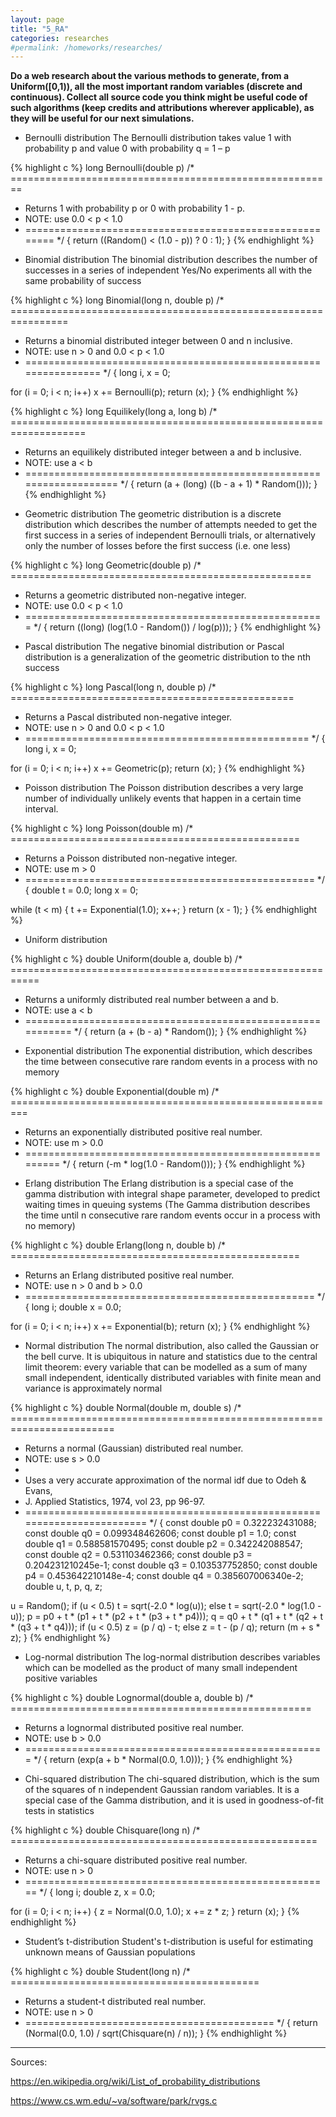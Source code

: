 ```yaml
---
layout: page
title: "5_RA"
categories: researches
#permalink: /homeworks/researches/
---
```

<b>Do a web research about the various methods to generate, from a Uniform(\[0,1)), all the most important random variables (discrete and continuous). Collect all source code you think might be useful code of such algorithms (keep credits and attributions wherever applicable), as they will be useful for our next simulations.</b>

-	Bernoulli distribution
The Bernoulli distribution takes value 1 with probability p and value 0 with probability q = 1 – p

{% highlight c %}
   long Bernoulli(double p)
/* ========================================================
 * Returns 1 with probability p or 0 with probability 1 - p. 
 * NOTE: use 0.0 < p < 1.0                                   
 * ========================================================
 */ 
{
  return ((Random() < (1.0 - p)) ? 0 : 1);
}
{% endhighlight %}

-	Binomial distribution
The binomial distribution describes the number of successes in a series of independent Yes/No experiments all with the same probability of success

{% highlight c %}
   long Binomial(long n, double p)
/* ================================================================ 
 * Returns a binomial distributed integer between 0 and n inclusive. 
 * NOTE: use n > 0 and 0.0 < p < 1.0
 * ================================================================
 */
{ 
  long i, x = 0;

  for (i = 0; i < n; i++)
    x += Bernoulli(p);
  return (x);
}
{% endhighlight %}

{% highlight c %}
   long Equilikely(long a, long b)
/* ===================================================================
 * Returns an equilikely distributed integer between a and b inclusive. 
 * NOTE: use a < b
 * ===================================================================
 */
{
  return (a + (long) ((b - a + 1) * Random()));
}
{% endhighlight %}

-	Geometric distribution
The geometric distribution is a discrete distribution which describes the number of attempts needed to get the first success in a series of independent Bernoulli trials, or alternatively only the number of losses before the first success (i.e. one less)

{% highlight c %}
   long Geometric(double p)
/* ====================================================
 * Returns a geometric distributed non-negative integer.
 * NOTE: use 0.0 < p < 1.0
 * ====================================================
 */
{
  return ((long) (log(1.0 - Random()) / log(p)));
}
{% endhighlight %}

-	Pascal distribution
The negative binomial distribution or Pascal distribution is a generalization of the geometric distribution to the nth success

{% highlight c %}
   long Pascal(long n, double p)
/* ================================================= 
 * Returns a Pascal distributed non-negative integer. 
 * NOTE: use n > 0 and 0.0 < p < 1.0
 * =================================================
 */
{ 
  long i, x = 0;

  for (i = 0; i < n; i++)
    x += Geometric(p);
  return (x);
}
{% endhighlight %}

-	Poisson distribution
The Poisson distribution describes a very large number of individually unlikely events that happen in a certain time interval.

{% highlight c %}
   long Poisson(double m)
/* ================================================== 
 * Returns a Poisson distributed non-negative integer. 
 * NOTE: use m > 0
 * ==================================================
 */
{ 
  double t = 0.0;
  long   x = 0;

  while (t < m) {
    t += Exponential(1.0);
    x++;
  }
  return (x - 1);
}
{% endhighlight %}

-	Uniform distribution

{% highlight c %}
   double Uniform(double a, double b)
/* =========================================================== 
 * Returns a uniformly distributed real number between a and b. 
 * NOTE: use a < b
 * ===========================================================
 */
{ 
  return (a + (b - a) * Random());
}
{% endhighlight %}

-	Exponential distribution
The exponential distribution, which describes the time between consecutive rare random events in a process with no memory

{% highlight c %}
   double Exponential(double m)
/* =========================================================
 * Returns an exponentially distributed positive real number. 
 * NOTE: use m > 0.0
 * =========================================================
 */
{
  return (-m * log(1.0 - Random()));
}
{% endhighlight %}

-	Erlang distribution
The Erlang distribution is a special case of the gamma distribution with integral shape parameter, developed to predict waiting times in queuing systems (The Gamma distribution describes the time until n consecutive rare random events occur in a process with no memory)

{% highlight c %}
   double Erlang(long n, double b)
/* ================================================== 
 * Returns an Erlang distributed positive real number.
 * NOTE: use n > 0 and b > 0.0
 * ==================================================
 */
{ 
  long   i;
  double x = 0.0;

  for (i = 0; i < n; i++) 
    x += Exponential(b);
  return (x);
}
{% endhighlight %}

-	Normal distribution
The normal distribution, also called the Gaussian or the bell curve. It is ubiquitous in nature and statistics due to the central limit theorem: every variable that can be modelled as a sum of many small independent, identically distributed variables with finite mean and variance is approximately normal

{% highlight c %}
   double Normal(double m, double s)
/* ========================================================================
 * Returns a normal (Gaussian) distributed real number.
 * NOTE: use s > 0.0
 *
 * Uses a very accurate approximation of the normal idf due to Odeh & Evans, 
 * J. Applied Statistics, 1974, vol 23, pp 96-97.
 * ========================================================================
 */
{ 
  const double p0 = 0.322232431088;     const double q0 = 0.099348462606;
  const double p1 = 1.0;                const double q1 = 0.588581570495;
  const double p2 = 0.342242088547;     const double q2 = 0.531103462366;
  const double p3 = 0.204231210245e-1;  const double q3 = 0.103537752850;
  const double p4 = 0.453642210148e-4;  const double q4 = 0.385607006340e-2;
  double u, t, p, q, z;

  u   = Random();
  if (u < 0.5)
    t = sqrt(-2.0 * log(u));
  else
    t = sqrt(-2.0 * log(1.0 - u));
  p   = p0 + t * (p1 + t * (p2 + t * (p3 + t * p4)));
  q   = q0 + t * (q1 + t * (q2 + t * (q3 + t * q4)));
  if (u < 0.5)
    z = (p / q) - t;
  else
    z = t - (p / q);
  return (m + s * z);
}
{% endhighlight %}

-	Log-normal distribution
The log-normal distribution describes variables which can be modelled as the product of many small independent positive variables

{% highlight c %}
   double Lognormal(double a, double b)
/* ==================================================== 
 * Returns a lognormal distributed positive real number. 
 * NOTE: use b > 0.0
 * ====================================================
 */
{
  return (exp(a + b * Normal(0.0, 1.0)));
}
{% endhighlight %}

-	Chi-squared distribution
The chi-squared distribution, which is the sum of the squares of n independent Gaussian random variables. It is a special case of the Gamma distribution, and it is used in goodness-of-fit tests in statistics

{% highlight c %}
   double Chisquare(long n)
/* =====================================================
 * Returns a chi-square distributed positive real number. 
 * NOTE: use n > 0
 * =====================================================
 */
{ 
  long   i;
  double z, x = 0.0;

  for (i = 0; i < n; i++) {
    z  = Normal(0.0, 1.0);
    x += z * z;
  }
  return (x);
}
{% endhighlight %}

-	Student’s t-distribution
Student's t-distribution is useful for estimating unknown means of Gaussian populations

{% highlight c %}
   double Student(long n)
/* =========================================== 
 * Returns a student-t distributed real number.
 * NOTE: use n > 0
 * ===========================================
 */
{
  return (Normal(0.0, 1.0) / sqrt(Chisquare(n) / n));
}
{% endhighlight %}


-----------------------------------------------------------------------------------

Sources:

https://en.wikipedia.org/wiki/List_of_probability_distributions

https://www.cs.wm.edu/~va/software/park/rvgs.c
